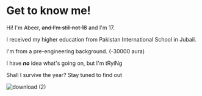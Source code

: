 # Get to know me!
Hi! I'm Abeer, ~~and I'm still not 18~~ and I'm 17.                                        

I received my higher education from Pakistan International School in Jubail.

I'm from a pre-engineering background. (-30000 aura)

I have ***no*** idea what's going on, but I'm tRyiNg

Shall I survive the year? Stay tuned to find out

![download (2)](https://github.com/user-attachments/assets/0fe1ba0d-9e73-4893-90de-86b1fc3d6f03)

